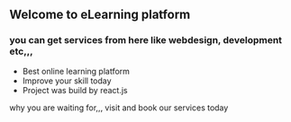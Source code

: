 ## Welcome to eLearning platform

### you can get services from here like webdesign, development etc,,,

- Best online learning platform
- Improve your skill today
- Project was build by react.js

why you are waiting for,,, visit and book our services today
